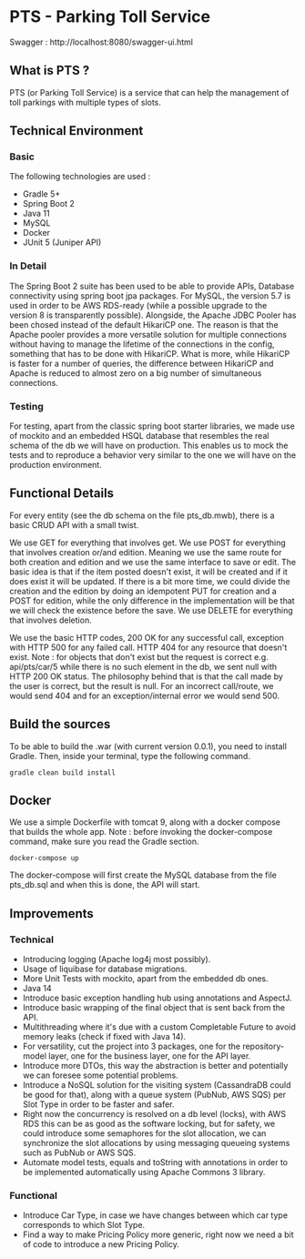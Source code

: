 # PTS - Parking Toll Service

Swagger : http://localhost:8080/swagger-ui.html

## What is PTS ?

PTS (or Parking Toll Service) is a service that can help the management of toll parkings with multiple types of slots. 

## Technical Environment

### Basic

The following technologies are used :
* Gradle 5+
* Spring Boot 2
* Java 11
* MySQL
* Docker
* JUnit 5 (Juniper API)

### In Detail

The Spring Boot 2 suite has been used to be able to provide APIs, Database connectivity using spring boot jpa packages. For MySQL, the version 5.7 is used in order to be AWS RDS-ready (while a possible upgrade to the version 8 is transparently possible).
Alongside, the Apache JDBC Pooler has been chosed instead of the default HikariCP one. The reason is that the Apache pooler provides a more versatile solution for multiple connections without having to manage the lifetime of the connections in the config, something that has to be done with HikariCP.
What is more, while HikariCP is faster for a number of queries, the difference between HikariCP and Apache is reduced to almost zero on a big number of simultaneous connections.

### Testing

For testing, apart from the classic spring boot starter libraries, we made use of mockito and an embedded HSQL database that resembles the real schema of the db we will have on production.
This enables us to mock the tests and to reproduce a behavior very similar to the one we will have on the production environment. 

## Functional Details

For every entity (see the db schema on the file pts_db.mwb), there is a basic CRUD API with a small twist.

We use GET for everything that involves get.
We use POST for everything that involves creation or/and edition. Meaning we use the same route for both creation and edition and we use the same interface to save or edit. The basic idea is that if the item posted doesn't exist, it will be created and if it does exist it will be updated.
If there is a bit more time, we could divide the creation and the edition by doing an idempotent PUT for creation and a POST for edition, while the only difference in the implementation will be that we will check the existence before the save. 
We use DELETE for everything that involves deletion. 

We use the basic HTTP codes, 200 OK for any successful call, exception with HTTP 500 for any failed call. HTTP 404 for any resource that doesn't exist.
Note : for objects that don't exist but the request is correct e.g. api/pts/car/5 while there is no such element in the db, we sent null with HTTP 200 OK status.
The philosophy behind that is that the call made by the user is correct, but the result is null. For an incorrect call/route, we would send 404 and for an exception/internal error we would send 500. 

## Build the sources

To be able to build the .war (with current version 0.0.1), you need to install Gradle.
Then, inside your terminal, type the following command. 

```$xslt
gradle clean build install
```

## Docker

We use a simple Dockerfile with tomcat 9, along with a docker compose that builds the whole app. 
Note : before invoking the docker-compose command, make sure you read the Gradle section.

```$xslt
docker-compose up
```  
The docker-compose will first create the MySQL database from the file pts_db.sql and when this is done, the API will start. 

## Improvements

### Technical

* Introducing logging (Apache log4j most possibly).
* Usage of liquibase for database migrations.
* More Unit Tests with mockito, apart from the embedded db ones.
* Java 14
* Introduce basic exception handling hub using annotations and AspectJ.
* Introduce basic wrapping of the final object that is sent back from the API.
* Multithreading where it's due with a custom Completable Future to avoid memory leaks (check if fixed with Java 14).
* For versatility, cut the project into 3 packages, one for the repository-model layer, one for the business layer, one for the API layer.
* Introduce more DTOs, this way the abstraction is better and potentially we can foresee some potential problems.
* Introduce a NoSQL solution for the visiting system (CassandraDB could be good for that), along with a queue system (PubNub, AWS SQS) per Slot Type in order to be faster and safer.
* Right now the concurrency is resolved on a db level (locks), with AWS RDS this can be as good as the software locking, but for safety, we could introduce some semaphores for the slot allocation, we can synchronize the slot allocations by using messaging queueing systems such as PubNub or AWS SQS.
* Automate model tests, equals and toString with annotations in order to be implemented automatically using Apache Commons 3 library.  

### Functional

* Introduce Car Type, in case we have changes between which car type corresponds to which Slot Type. 
* Find a way to make Pricing Policy more generic, right now we need a bit of code to introduce a new Pricing Policy.

